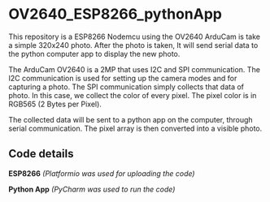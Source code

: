 # OV2640_ESP8266_pythonApp
This repository is a ESP8266 Nodemcu using the OV2640 ArduCam is take a simple 320x240 photo. After the photo is taken, It will send serial data to the python computer app to display the new photo. 

The ArduCam OV2640 is a 2MP that uses I2C and SPI communication.
The I2C communication is used for setting up the camera modes and for capturing a photo.
The SPI communication simply collects that data of photo. In this case, we collect the color of every pixel.
The pixel color is in RGB565 (2 Bytes per Pixel).

The collected data will be sent to a python app on the computer, through serial communication. 
The pixel array is then converted into a visible photo. 

## Code details
**ESP8266** *(Platformio was used for uploading the code)* 

**Python App** *(PyCharm was used to run the code)*
